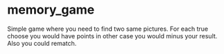 # memory_game
Simple game where you need to find two same pictures. 
For each true choose you would have points in other case you would minus your result. 
Also you could rematch.
